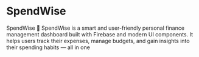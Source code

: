 # SpendWise
SpendWise 💸  SpendWise is a smart and user-friendly personal finance management dashboard built with Firebase and modern UI components. It helps users track their expenses, manage budgets, and gain insights into their spending habits — all in one

